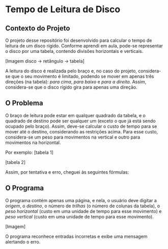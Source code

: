 # Tempo de Leitura de Disco
## Contexto do Projeto
O projeto desse repositório foi desenvolvido para calcular o tempo de leitura
de um disco rígido. Conforme aprendi em aula, pode-se representar o disco por
uma tabela, contendo divisões horizontais e verticais.

[Imagem disco -> retângulo -> tabela]

A leitura do disco é realizada pelo braço e, no caso do projeto, considera-se
que o seu movimento é limitado, podendo se mover em apenas três direções 
(na tabela): *para cima*, *para baixo* e *para a direita*. 
Assim, considera-se que o disco rígido gira para apenas uma direção.

## O Problema
O braço de leitura pode estar em qualquer quadrado da tabela, e o quadrado
de destino pode ser qualquer um (exceto o que já está sendo ocupado pelo
braço). Assim, deve-se calcular o custo de tempo para se mover até o
destino, considerando as restrições acima. Para esse custo, considera-se
um peso para movimentos na vertical e outro para movimentos na horizontal.

Por exemplo:
[tabela 1]

[tabela 2]

Assim, por tentativa e erro, cheguei às seguintes fórmulas:


## O Programa
O programa contém apenas uma página, e nela, o usuário deve digitar a
*origem*, o *destino*, o número de *trilhas* (o número de colunas da
tabela), o *peso horizontal* (custo em uma unidade de tempo para esse
movimento) e *peso vertical* (custo em uma unidade de tempo para esse
movimento).

[Imagem]

O programa reconhece entradas incorretas e exibe uma mensagem alertando
o erro. 
